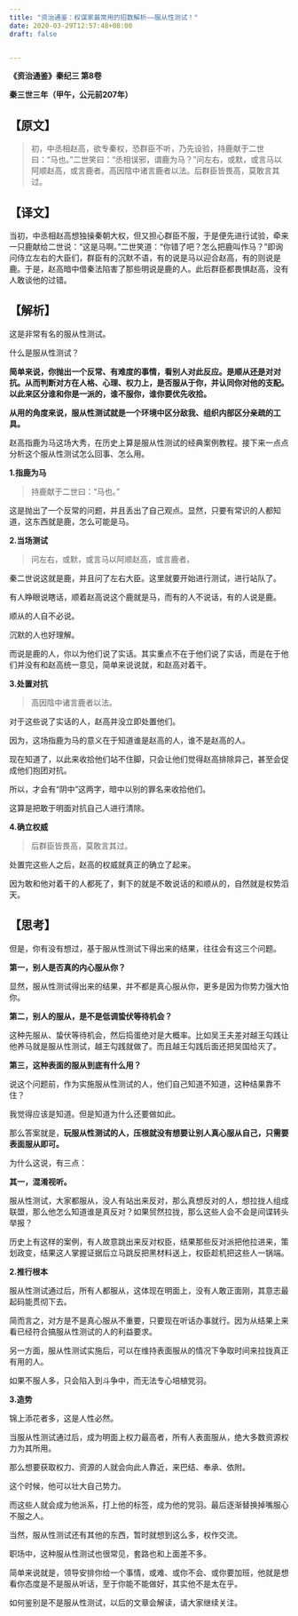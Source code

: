 ```yaml
---
title: "资治通鉴：权谋家最常用的招数解析——服从性测试！"
date: 2020-03-29T12:57:48+08:00
draft: false


---
```


**《资治通鉴》秦纪三 第8卷**

**秦三世三年（甲午，公元前207年）**



## **【原文】**

> 初，中丞相赵高，欲专秦权，恐群臣不听，乃先设验，持鹿献于二世曰：“马也。”二世笑曰：“丞相误邪，谓鹿为马？”问左右，或默，或言马以阿顺赵高，或言鹿者。高因陰中诸言鹿者以法。后群臣皆畏高，莫敢言其过。

##  

## **【译文】**

当初，中丞相赵高想独操秦朝大权，但又担心群臣不服，于是便先进行试验，牵来一只鹿献给二世说：“这是马啊。”二世笑道：“你错了吧？怎么把鹿叫作马？”即询问侍立左右的大臣们，群臣有的沉默不语，有的说是马以迎合赵高，有的则说是鹿。于是，赵高暗中借秦法陷害了那些明说是鹿的人。此后群臣都畏惧赵高，没有人敢谈他的过错。



## **【解析】**

这是非常有名的服从性测试。

什么是服从性测试？

**简单来说，你抛出一个反常、有难度的事情，看别人对此反应。是顺从还是对对抗。从而判断对方在人格、心理、权力上，是否服从于你，并认同你对他的支配。以此来区分谁和你是一派的，谁不服你，谁你要优先收拾。**



**从用的角度来说，服从性测试就是一个环境中区分敌我、组织内部区分亲疏的工具。**

赵高指鹿为马这场大秀，在历史上算是服从性测试的经典案例教程。接下来一点点分析这个服从性测试怎么回事、怎么用。

**1.指鹿为马**

> 持鹿献于二世曰：“马也。”

这是抛出了一个反常的问题，并且丢出了自己观点。显然，只要有常识的人都知道，这东西就是鹿，怎么可能是马。



**2.当场测试**

> 问左右，或默，或言马以阿顺赵高，或言鹿者。

秦二世说这就是鹿，并且问了左右大臣。这里就要开始进行测试，进行站队了。

有人睁眼说瞎话，顺着赵高说这个鹿就是马，而有的人不说话，有的人说是鹿。

顺从的人自不必说。

沉默的人也好理解。

而说是鹿的人，你以为他们说了实话。其实重点不在于他们说了实话，而是在于他们并没有和赵高统一意见，简单来说说就，和赵高对着干。

**3.处置对抗**

> 高因陰中诸言鹿者以法。

对于这些说了实话的人，赵高并没立即处置他们。

因为，这场指鹿为马的意义在于知道谁是赵高的人，谁不是赵高的人。

现在知道了，以此来收拾他们站不住脚，只会让他们觉得赵高排除异己，甚至会促成他们抱团对抗。

所以，才会有“阴中”这两字，暗中以别的罪名来收拾他们。

这算是把敢于明面对抗自己人进行清除。

**4.确立权威**

> 后群臣皆畏高，莫敢言其过。

处置完这些人之后，赵高的权威就真正的确立了起来。

因为敢和他对着干的人都死了，剩下的就是不敢说话的和顺从的，自然就是权势滔天。

## **【思考】**

但是，你有没有想过，基于服从性测试下得出来的结果，往往会有这三个问题。

**第一，别人是否真的内心服从你？**

显然，服从性测试得出来的结果，并不都是真心服从你，更多是因为你势力强大怕你。

**第二，别人的服从，是不是低调蛰伏等待机会？**

这种先服从、蛰伏等待机会，然后捣蛋绝对是大概率。比如吴王夫差对越王勾践让他养马就是服从性测试，越王勾践就做了。而且越王勾践后面还把吴国给灭了。

**第三，这种表面的服从到底有什么用？**

说这个问题前，作为实施服从性测试的人，他们自己知道不知道，这种结果靠不住？

我觉得应该是知道。但是知道为什么还要做如此。

那么答案就是，**玩服从性测试的人，压根就没有想要让别人真心服从自己，只需要表面服从即可。**

为什么这说，有三点：

**其一，混淆视听。**

服从性测试，大家都服从，没人有站出来反对，那么真想反对的人，想拉拢人组成联盟，那么他怎么知道谁是真反对？如果贸然拉拢，那么这些人会不会是间谍转头举报？

历史上有这样的案例，有人故意跳出来反对权臣，结果那些反对派把他拉进来，策划政变，结果这人掌握证据后立马跳反把黑材料送上，权臣趁机把这些人一锅端。

**2.推行根本**

服从性测试通过后，所有人都服从，这体现在明面上，没有人敢正面刚，其意志最起码能贯彻下去。

简而言之，对方是不是真心服从不重要，只要现在听话办事就行。因为从结果上来看已经符合搞服从性测试的人的利益要求。

另一方面，服从性测试实施后，可以在维持表面服从的情况下争取时间来拉拢真正有用的人。

如果不服人多，只会陷入到斗争中，而无法专心培植党羽。

**3.造势**

锦上添花者多，这是人性必然。

当服从性测试通过后，成为明面上权力最高者，所有人表面服从，绝大多数资源权力为其所用。

那么想要获取权力、资源的人就会向此人靠近，来巴结、奉承、依附。

这个时候，他可以壮大自己势力。

而这些人就会成为他派系，打上他的标签，成为他的党羽。最后逐渐替换掉嘴服心不服之人。

当然，服从性测试还有其他的东西，暂时就想到这么多，权作交流。

职场中，这种服从性测试也很常见，套路也和上面差不多。

简单来说就是，领导安排你给一个事情，或难、或你不会、或你要加班，他就是想看你态度是不是服从听话，至于你能不能做好，其实他不是太在乎。

如何鉴别是不是服从性测试，以后的文章会解读，请大家继续关注。